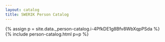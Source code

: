 ```yaml
---
layout: catalog
title: SWERIK Person Catalog
---
```

{% assign p = site.data._person-catalog.i-4PfkDE1g8Bfv8WbXqpPSda %}
{% include person-catalog.html p=p %}

